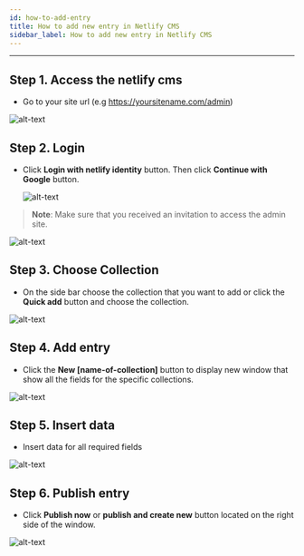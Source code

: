 ```yaml
---
id: how-to-add-entry
title: How to add new entry in Netlify CMS
sidebar_label: How to add new entry in Netlify CMS
---
```

_____
## Step 1. Access the netlify cms
- Go to your site url (e.g https://yoursitename.com/admin)

![alt-text](/img/add-entry-1.jpg)

## Step 2. Login
- Click **Login with netlify identity** button. Then click **Continue with Google** button.

  ![alt-text](/img/add-entry-2.jpg)

>**Note**: Make sure that you received an invitation to access the admin site.

![alt-text](/img/add-entry-3.jpg)

## Step 3. Choose Collection
- On the side bar choose the collection that you want to add or click the **Quick add** button and choose the collection.

![alt-text](/img/add-entry-4.jpg)

## Step 4. Add entry
- Click the **New [name-of-collection]** button to display new window that show all the fields for the specific collections.

![alt-text](/img/add-entry-5.jpg)

## Step 5. Insert data
- Insert data for all required fields

![alt-text](/img/add-entry-6.jpg)

## Step 6. Publish entry
- Click **Publish now** or **publish and create new** button located on the right side of the window.

![alt-text](/img/add-entry-7.jpg)
